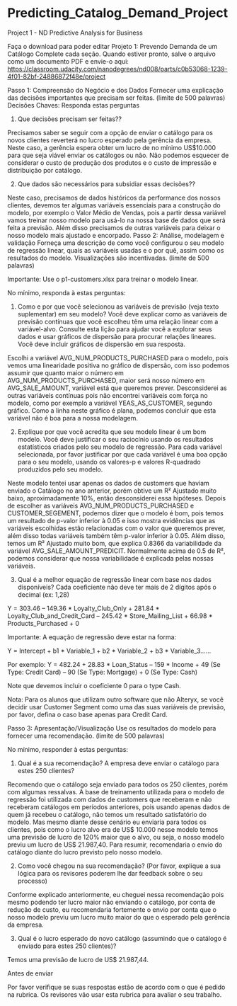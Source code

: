 # Predicting_Catalog_Demand_Project
Project 1 - ND Predictive Analysis for Business


Faça o download para poder editar
Projeto 1: Prevendo Demanda de um Catálogo
Complete cada seção. Quando estiver pronto, salve o arquivo como um documento PDF e envie-o aqui:  https://classroom.udacity.com/nanodegrees/nd008/parts/c0b53068-1239-4f01-82bf-24886872f48e/project
 
Passo 1: Compreensão do Negócio e dos Dados
Fornecer uma explicação das decisões importantes que precisam ser feitas. (limite de 500 palavras)
Decisões Chaves:
Responda estas perguntas

1.	Que decisões precisam ser feitas??

Precisamos saber se seguir com a opção de enviar o catálogo para os novos clientes reverterá no lucro esperado pela gerência da empresa. Neste caso, a gerência espera obter um lucro de no mínimo US$10.000 para que seja viável enviar os catálogos ou não. Não podemos esquecer de considerar o custo de produção dos produtos e o custo de impressão e distribuição por catálogo.

2.	Que dados são necessários para subsidiar essas decisões??

Neste caso, precisamos de dados históricos da performance dos nossos clientes, devemos ter algumas variáveis essenciais para a construção do modelo, por exemplo o Valor Médio de Vendas, pois a partir dessa variável vamos treinar nosso modelo para usá-lo na nossa base de dados que será feita a previsão. Além disso precisamos de outras variáveis para deixar o nosso modelo mais ajustado e encorpado.
Passo 2: Análise, modelagem e validação
Forneça uma descrição de como você configurou o seu modelo de regressão linear, quais as variáveis usadas e o por quê, assim como os resultados do modelo. Visualizações são incentivadas. (limite de 500 palavras)

Importante: Use o p1-customers.xlsx para treinar o modelo linear.   
 
No mínimo, responda à estas perguntas:

1.	Como e por que você selecionou as variáveis de previsão (veja texto suplementar) em seu modelo? Você deve explicar como as variáveis de previsão contínuas que você escolheu têm uma relação linear com a variável-alvo.  Consulte esta lição para ajudar você a explorar seus dados e usar gráficos de dispersão para procurar relações lineares.  Você deve incluir gráficos de dispersão em sua resposta.

Escolhi a variável AVG_NUM_PRODUCTS_PURCHASED para o modelo, pois vemos uma linearidade positiva no gráfico de dispersão, com isso podemos assumir que quanto maior o número em AVG_NUM_PRODUCTS_PURCHASED, maior será nosso número em AVG_SALE_AMOUNT, variável está que queremos prever. Desconsiderei as outras variáveis contínuas pois não encontrei variáveis com força no modelo, como por exemplo a variável YEAS_AS_CUSTOMER, segundo gráfico. Como a linha neste gráfico é plana, podemos concluir que esta variável não é boa para a nossa modelagem. 
  

2.	Explique por que você acredita que seu modelo linear é um bom modelo. Você deve justificar o seu raciocínio usando os resultados estatísticos criados pelo seu modelo de regressão. Para cada variável selecionada, por favor justificar por que cada variável é uma boa opção para o seu modelo, usando os valores-p e valores  R-quadrado produzidos pelo seu modelo.

Neste modelo tentei usar apenas os dados de customers que haviam enviado o Catálogo no ano anterior, porém obtive um R² Ajustado muito baixo, aproximadamente 10%, então desconsiderei essa hipóteses. Depois de escolher as variáveis AVG_NUM_PRODUCTS_PURCHASED e CUSTOMER_SEGEMENT, podemos dizer que o modelo é bom, pois temos um resultado de p-valor inferior à 0.05 e isso mostra evidências que as variáveis escolhidas estão relacionadas com o valor que queremos prever, além disso todas variáveis também têm p-valor inferior à 0.05. 
Além disso, temos um R² Ajustado muito bom, que explica 0.8366 da variabilidade da variável AVG_SALE_AMOUNT_PREDICIT. Normalmente acima de 0.5 de R², podemos considerar que nossa variabilidade é explicada pelas nossas variáveis.

  
3.	Qual é a melhor equação de regressão linear com base nos dados disponíveis? Cada coeficiente não deve ter mais de 2 dígitos após o decimal (ex: 1,28)
 
Y = 303.46 – 149.36 * Loyalty_Club_Only + 281.84 * Loyalty_Club_and_Credit_Card – 245.42 * Store_Mailing_List + 66.98 * Products_Purchased + 0

Importante: A equação de regressão deve estar na forma:

Y = Intercept + b1 * Variable_1 + b2 * Variable_2 + b3 * Variable_3……

Por exemplo: Y = 482.24 + 28.83 * Loan_Status – 159 * Income + 49 (Se Type: Credit Card) – 90 (Se Type: Mortgage) + 0 (Se Type: Cash)

Note que devemos incluir o coeficiente 0 para o type Cash.

Nota: Para os alunos que utilizam outro software que não Alteryx, se você decidir usar Customer Segment como uma das suas variáveis de previsão, por favor, defina o caso base apenas para Credit Card.
 
Passo 3: Apresentação/Visualização
Use os resultados do modelo para fornecer uma recomendação. (limite de 500 palavras)

No mínimo, responder à estas perguntas:

1.	Qual é a sua recomendação? A empresa deve enviar o catálogo para estes 250 clientes?

Recomendo que o catálogo seja enviado para todos os 250 clientes, porém com algumas ressalvas. A base de treinamento utilizada para o modelo de regressão foi utilizada com dados de customers que receberam e não receberam catálogos em períodos anteriores, pois usando apenas dados de quem já recebeu o catálogo, não temos um resultado satisfatório do modelo. Mas mesmo diante desse cenário eu enviaria para todos os clientes, pois como o lucro alvo era de US$ 10.000 nesse modelo temos uma previsão de lucro de 120% maior que o alvo, ou seja, o nosso modelo previu um lucro de US$ 21.987,40.
Para resumir, recomendaria o envio do catálogo diante do lucro previsto pelo nosso modelo.

2.	Como você chegou na sua recomendação? (Por favor, explique a sua lógica para os revisores poderem lhe dar feedback sobre o seu processo)

Conforme explicado anteriormente, eu cheguei nessa recomendação pois mesmo podendo ter lucro maior não enviando o catálogo, por conta de redução de custo, eu recomendaria fortemente o envio por conta que o nosso modelo previu um lucro muito maior do que o esperado pela gerência da empresa.


3.	Qual é o lucro esperado do novo catálogo (assumindo que o catálogo é enviado para estes 250 clientes)?

Temos uma previsão de lucro de US$ 21.987,44.


Antes de enviar

Por favor verifique se suas respostas estão de acordo com o que é pedido na rubrica. Os revisores vão usar esta rubrica para avaliar o seu trabalho.

